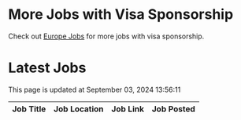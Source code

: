 # More Jobs with Visa Sponsorship

Check out [Europe Jobs](https://github.com/sureshparimi/europejobs#latest-jobs) for more jobs with visa sponsorship.

# Latest Jobs

This page is updated at September 03, 2024 13:56:11

| Job Title | Job Location | Job Link | Job Posted |
| --- | --- | --- | --- |
